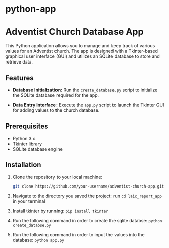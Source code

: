 # python-app
# Adventist Church Database App

This Python application allows you to manage and keep track of various values for an Adventist church. The app is designed with a Tkinter-based graphical user interface (GUI) and utilizes an SQLite database to store and retrieve data.

## Features

- **Database Initialization:** Run the `create_database.py` script to initialize the SQLite database required for the app.

- **Data Entry Interface:** Execute the `app.py` script to launch the Tkinter GUI for adding values to the church database.

## Prerequisites

- Python 3.x
- Tkinter library
- SQLite database engine

## Installation

1. Clone the repository to your local machine:

   ```bash
   git clone https://github.com/your-username/adventist-church-app.git
   
2.  Navigate to the directory you saved the project:
     run `cd laic_report_app` in your terminal

3.  Install tkinter by running:
     `pip install tkinter`

4.  Run the following command in order to create the sqlite databse:
     `python create_databse.py`

5.  Run the following command in order to input the values into the database:
     `python app.py`

